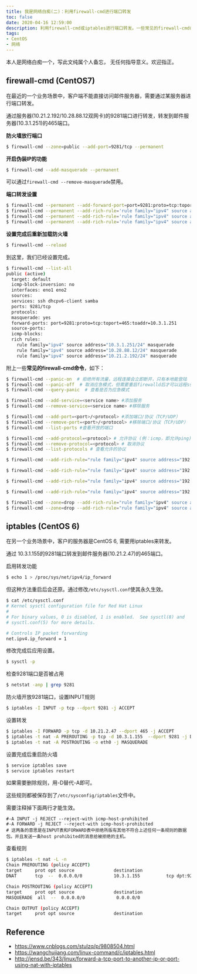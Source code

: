 ```yaml
---
title: 我是网络白痴(二)：利用firewall-cmd进行端口转发
toc: false
date: 2020-04-16 12:59:00
description: 利用firewall-cmd或iptables进行端口转发。一些常见的firewall-cmd命令。
tags:
- CentOS
- 网络
---
```


本人是网络白痴一个，写此文纯属个人备忘， 无任何指导意义。欢迎指正。

## firewall-cmd (CentOS7)

在最近的一个业务场景中，客户端不能直接访问邮件服务器，需要通过某服务器进行端口转发。

通过服务器(10.21.2.192/10.28.88.12双网卡)的9281端口进行转发，转发到邮件服务器(10.3.1.251)的465端口。

**防火墙放行端口**

```bash
$ firewall-cmd --zone=public --add-port=9281/tcp --permanent
```

**开启伪装IP的功能**

```bash
$ firewall-cmd --add-masquerade --permanent
```

可以通过`firewall-cmd --remove-masquerade`禁用。

**端口转发设置**

```bash
$ firewall-cmd --permanent --add-forward-port=port=9281:proto=tcp:toport=465:toaddr=10.3.1.251
$ firewall-cmd --permanent --add-rich-rule='rule family="ipv4" source address="10.3.1.251/24" masquerade'
$ firewall-cmd --permanent --add-rich-rule='rule family="ipv4" source address="10.28.88.12/24" masquerade'
$ firewall-cmd --permanent --add-rich-rule='rule family="ipv4" source address="10.21.2.192/24" masquerade'
```

**设置完成后重新加载防火墙**

```bash
$ firewall-cmd --reload
```

到这里，我们已经设置完成。

```bash
$ firewall-cmd --list-all
public (active)
  target: default
  icmp-block-inversion: no
  interfaces: eno1 eno2
  sources: 
  services: ssh dhcpv6-client samba
  ports: 9281/tcp
  protocols: 
  masquerade: yes
  forward-ports: port=9281:proto=tcp:toport=465:toaddr=10.3.1.251
  source-ports: 
  icmp-blocks: 
  rich rules: 
	rule family="ipv4" source address="10.3.1.251/24" masquerade
	rule family="ipv4" source address="10.28.88.12/24" masquerade
	rule family="ipv4" source address="10.21.2.192/24" masquerade
```

附上一些**常见的firewall-cmd命令**，如下：

```bash
$ firewall-cmd --panic-on  # 拒绝所有流量，远程连接会立即断开，只有本地能登陆
$ firewall-cmd --panic-off  # 取消应急模式，但需要重启firewalld后才可以远程ssh
$ firewall-cmd --query-panic  # 查看是否为应急模式

$ firewall-cmd --add-service=<service name> #添加服务
$ firewall-cmd --remove-service=<service name> #移除服务

$ firewall-cmd --add-port=<port>/<protocol> #添加端口/协议（TCP/UDP）
$ firewall-cmd --remove-port=<port>/<protocol> #移除端口/协议（TCP/UDP）
$ firewall-cmd --list-ports #查看开放的端口

$ firewall-cmd --add-protocol=<protocol> # 允许协议 (例：icmp，即允许ping)
$ firewall-cmd --remove-protocol=<protocol> # 取消协议
$ firewall-cmd --list-protocols # 查看允许的协议

$ firewall-cmd --add-rich-rule="rule family="ipv4" source address="192.168.2.1" accept" # 表示允许来自192.168.2.1的所有流量

$ firewall-cmd --add-rich-rule="rule family="ipv4" source address="192.168.2.208" protocol value="icmp" accept" # 允许192.168.2.208主机的icmp协议，即允许192.168.2.208主机ping

$ firewall-cmd --add-rich-rule="rule family="ipv4" source address="192.168.2.208" service name="ssh" accept" # 允许192.168.2.208主机访问ssh服务

$ firewall-cmd --add-rich-rule="rule family="ipv4" source address="192.168.2.1" port protocol="tcp" port="22" accept" # 允许192.168.2.1主机访问22端口

$ firewall-cmd --zone=drop --add-rich-rule="rule family="ipv4" source address="192.168.2.0/24" port protocol="tcp" port="22" accept" # 允许192.168.2.0/24网段的主机访问22端口 
$ firewall-cmd --zone=drop --add-rich-rule="rule family="ipv4" source address="192.168.2.0/24" port protocol="tcp" port="22" reject" # 禁止192.168.2.0/24网段的主机访问22端口
```

## iptables (CentOS 6)

在另一个业务场景中，客户的服务器是CentOS 6, 需要用iptables来转发。

通过 10.3.1.155的9281端口转发到邮件服务器(10.21.2.47)的465端口。

启用转发功能

```bash
$ echo 1 > /proc/sys/net/ipv4/ip_forward 
```

但这种方法重启后会还原。通过修改`/etc/sysctl.conf`使其永久生效。

```bash
$ cat /etc/sysctl.conf 
# Kernel sysctl configuration file for Red Hat Linux
#
# For binary values, 0 is disabled, 1 is enabled.  See sysctl(8) and
# sysctl.conf(5) for more details.

# Controls IP packet forwarding
net.ipv4.ip_forward = 1

```

修改完成后应用设置。

```bash
$ sysctl -p
```

检查9281端口是否被占用

```bash
$ netstat -anp | grep 9281
```

防火墙开放9281端口，设置INPUT规则

```bash
$ iptables -I INPUT -p tcp --dport 9281 -j ACCEPT
```

设置转发

```bash
$ iptables -I FORWARD -p tcp -d 10.21.2.47 --dport 465 -j ACCEPT
$ iptables -t nat -A PREROUTING -p tcp -d 10.3.1.155  --dport 9281 -j DNAT --to-destination 10.21.2.47:465
$ iptables -t nat -A POSTROUTING -o eth0 -j MASQUERADE
```

设置完成后重启防火墙

```bash
$ service iptables save
$ service iptables restart
```

如果需要删除规则，用-D替代-A即可。

这些规则都被保存到了`/etc/sysconfig/iptables`文件中。

需要注释掉下面两行才能生效。

```
#-A INPUT -j REJECT --reject-with icmp-host-prohibited 
#-A FORWARD -j REJECT --reject-with icmp-host-prohibited
# 这两条的意思是在INPUT表和FORWARD表中拒绝所版有其他不符合上述任何一条规则的数据包。并且发送一条host prohibited的消息给被拒绝的主机。
```

查看规则

```bash
$ iptables -t nat -L -n
Chain PREROUTING (policy ACCEPT)
target     prot opt source               destination         
DNAT       tcp  --  0.0.0.0/0            10.3.1.155          tcp dpt:9281 to:10.21.2.47:465 

Chain POSTROUTING (policy ACCEPT)
target     prot opt source               destination         
MASQUERADE  all  --  0.0.0.0/0            0.0.0.0/0           

Chain OUTPUT (policy ACCEPT)
target     prot opt source               destination   
```

## Reference

- https://www.cnblogs.com/stulzq/p/9808504.html
- https://wangchujiang.com/linux-command/c/iptables.html
- http://jensd.be/343/linux/forward-a-tcp-port-to-another-ip-or-port-using-nat-with-iptables

